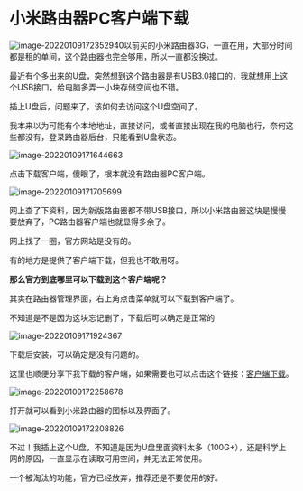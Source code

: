 # 小米路由器PC客户端下载

![image-20220109172352940](https://ossimg.yzitc.com/2022/01/09/4b1345f9278b5.png)以前买的小米路由器3G，一直在用，大部分时间都是租的单间，这个路由器也完全够用，所以一直都没换过。

最近有个多出来的U盘，突然想到这个路由器是有USB3.0接口的，我就想用上这个USB接口，给电脑多弄一小块存储空间也不错。

插上U盘后，问题来了，该如何去访问这个U盘空间了。

我本来以为可能有个本地地址，直接访问，或者直接出现在我的电脑也行，奈何这些都没有，登录路由器后台，只能看到U盘状态。

![image-20220109171644663](https://ossimg.yzitc.com/2022/01/09/d2231b1da7b34.png)

点击下载客户端，傻眼了，根本就没有路由器PC客户端。

![image-20220109171705699](https://ossimg.yzitc.com/2022/01/09/03b1dca804afb.png)

网上查了下资料，因为新版路由器都不带USB接口，所以小米路由器这块是慢慢要放弃了，PC路由器客户端也就显得多余了。

网上找了一圈，官方网站是没有的。

有的地方是提供了客户端下载，但我也不敢用呀。



**那么官方到底哪里可以下载到这个客户端呢？**

其实在路由器管理界面，右上角点击菜单就可以下载到客户端了。

不知道是不是因为这块忘记删了，下载后可以确定是正常的

![image-20220109171924367](https://ossimg.yzitc.com/2022/01/09/51d4423d18003.png)

下载后安装，可以确定是没有问题的。

这里也顺便分享下我下载的客户端，如果需要也可以点击这个链接：[客户端下载](https://pan.yzitc.com/s/jzCj)。

![image-20220109172258678](https://ossimg.yzitc.com/2022/01/09/99e615d58a9a2.png)

打开就可以看到小米路由器的图标以及界面了。

![image-20220109172208826](https://ossimg.yzitc.com/2022/01/09/d89e5f516fa27.png)



不过！我插上这个U盘，不知道是因为U盘里面资料太多（100G+），还是科学上网的原因，一直显示在读取可用空间，并无法正常使用。

一个被淘汰的功能，官方已经放弃，推荐还是不要使用的好。
